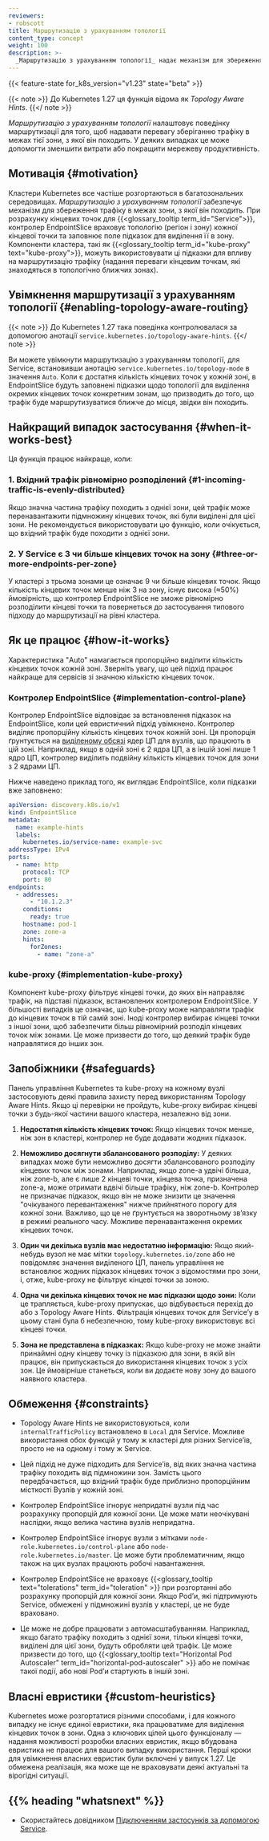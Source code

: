 ```yaml
---
reviewers:
- robscott
title: Маршрутизацію з урахуванням топології
content_type: concept
weight: 100
description: >-
  _Маршрутизацію з урахуванням топології_ надає механізм для збереження мережевого трафіку в межах зони, з якої він походить. Віддача переваги трафіку в межах однієї зони між Podʼами в вашому кластері може допомогти з надійністю, продуктивністю (мережевою затримкою та пропускною здатністю) або вартістю.
---
```


<!-- overview -->

{{< feature-state for_k8s_version="v1.23" state="beta" >}}

{{< note >}}
До Kubernetes 1.27 ця функція відома як _Topology Aware Hints_.
{{</ note >}}

_Маршрутизацію з урахуванням топології_ налаштовує поведінку маршрутизації для того, щоб надавати перевагу зберіганню трафіку в межах тієї зони, з якої він походить. У деяких випадках це може допомогти зменшити витрати або покращити мережеву продуктивність.

<!-- body -->

## Мотивація {#motivation}

Кластери Kubernetes все частіше розгортаються в багатозональних середовищах. _Маршрутизацію з урахуванням топології_ забезпечує механізм для збереження трафіку в межах зони, з якої він походить. При розрахунку кінцевих точок для {{<glossary_tooltip term_id="Service">}}, контролер EndpointSlice враховує топологію (регіон і зону) кожної кінцевої точки та заповнює поле підказок для виділення її в зону. Компоненти кластера, такі як {{<glossary_tooltip term_id="kube-proxy" text="kube-proxy">}}, можуть використовувати ці підказки для впливу на маршрутизацію трафіку (надання переваги кінцевим точкам, які знаходяться в топологічно ближчих зонах).

## Увімкнення маршрутизації з урахуванням топології {#enabling-topology-aware-routing}

{{< note >}}
До Kubernetes 1.27 така поведінка контролювалася за допомогою анотації `service.kubernetes.io/topology-aware-hints`.
{{</ note >}}

Ви можете увімкнути маршрутизацію з урахуванням топології, для Service, встановивши анотацію `service.kubernetes.io/topology-mode` в значення `Auto`. Коли є достатня кількість кінцевих точок у кожній зоні, в EndpointSlice будуть заповнені підказки щодо топології для виділення окремих кінцевих точок конкретним зонам, що призводить до того, що трафік буде маршрутизуватися ближче до місця, звідки він походить.

## Найкращий випадок застосування {#when-it-works-best}

Ця функція працює найкраще, коли:

### 1. Вхідний трафік рівномірно розподілений {#1-incoming-traffic-is-evenly-distributed}

Якщо значна частина трафіку походить з однієї зони, цей трафік може перенавантажити підмножину кінцевих точок, які були виділені для цієї зони. Не рекомендується використовувати цю функцію, коли очікується, що вхідний трафік буде походити з однієї зони.

### 2. У Service є 3 чи більше кінцевих точок на зону {#three-or-more-endpoints-per-zone}

У кластері з трьома зонами це означає 9 чи більше кінцевих точок. Якщо кількість кінцевих точок менше ніж 3 на зону, існує висока (≈50%) ймовірність, що контролер EndpointSlice не зможе рівномірно розподілити кінцеві точки та повернеться до застосування типового підходу до маршрутизації на рівні кластера.

## Як це працює {#how-it-works}

Характеристика "Auto" намагається пропорційно виділити кількість кінцевих точок кожній зоні. Зверніть увагу, що цей підхід працює найкраще для сервісів зі значною кількістю кінцевих точок.

### Контролер EndpointSlice {#implementation-control-plane}

Контролер EndpointSlice відповідає за встановлення підказок на EndpointSlice, коли цей евристичний підхід увімкнено. Контролер виділяє пропорційну кількість кінцевих точок кожній зоні. Ця пропорція ґрунтується на [виділеному обсязі](/docs/tasks/administer-cluster/reserve-compute-resources/#node-allocatable) ядер ЦП для вузлів, що працюють в цій зоні. Наприклад, якщо в одній зоні є 2 ядра ЦП, а в іншій зоні лише 1 ядро ЦП, контролер виділить подвійну кількість кінцевих точок для зони з 2 ядрами ЦП.

Нижче наведено приклад того, як виглядає EndpointSlice, коли підказки вже заповнено:

```yaml
apiVersion: discovery.k8s.io/v1
kind: EndpointSlice
metadata:
  name: example-hints
  labels:
    kubernetes.io/service-name: example-svc
addressType: IPv4
ports:
  - name: http
    protocol: TCP
    port: 80
endpoints:
  - addresses:
      - "10.1.2.3"
    conditions:
      ready: true
    hostname: pod-1
    zone: zone-a
    hints:
      forZones:
        - name: "zone-a"
```

### kube-proxy {#implementation-kube-proxy}

Компонент kube-proxy фільтрує кінцеві точки, до яких він направляє трафік, на підставі підказок, встановлених контролером EndpointSlice. У більшості випадків це означає, що kube-proxy може направляти трафік до кінцевих точок в тій самій зоні. Іноді контролер вибирає кінцеві точки з іншої зони, щоб забезпечити більш рівномірний розподіл кінцевих точок між зонами. Це може призвести до того, що деякий трафік буде направлятися до інших зон.

## Запобіжники {#safeguards}

Панель управління Kubernetes та kube-proxy на кожному вузлі застосовують деякі правила захисту перед використанням Topology Aware Hints. Якщо ці перевірки не пройдуть, kube-proxy вибирає кінцеві точки з будь-якої частини вашого кластера, незалежно від зони.

1. **Недостатня кількість кінцевих точок:** Якщо кінцевих точок менше, ніж зон в кластері, контролер не буде додавати жодних підказок.

2. **Неможливо досягнути збалансованого розподілу:** У деяких випадках може бути неможливо досягти збалансованого розподілу кінцевих точок між зонами. Наприклад, якщо zone-a удвічі більша, ніж zone-b, але є лише 2 кінцеві точки, кінцева точка, призначена zone-a, може отримати вдвічі більше трафіку, ніж zone-b. Контролер не призначає підказок, якщо він не може знизити це значення "очікуваного перевантаження" нижче прийнятного порогу для кожної зони. Важливо, що це не ґрунтується на зворотньому звʼязку в режимі реального часу. Можливе перенавантаження окремих кінцевих точок.

3. **Один чи декілька вузлів має недостатню інформацію:** Якщо який-небудь вузол не має мітки `topology.kubernetes.io/zone` або не повідомляє значення виділеного ЦП, панель управління не встановлює жодних підказок кінцевих точок з відомостями про зони, і, отже, kube-proxy не фільтрує кінцеві точки за зоною.

4. **Одна чи декілька кінцевих точок не має підказки щодо зони:** Коли це трапляється, kube-proxy припускає, що відбувається перехід до або з Topology Aware Hints. Фільтрація кінцевих точок для Serviceʼу в цьому стані була б небезпечною, тому kube-proxy використовує всі кінцеві точки.

5. **Зона не представлена в підказках:** Якщо kube-proxy не може знайти принаймні одну кінцеву точку із підказкою для зони, в якій він працює, він припускається до використання кінцевих точок з усіх зон. Це ймовірніше станеться, коли ви додаєте нову зону до вашого наявного кластера.

## Обмеження {#constraints}

* Topology Aware Hints не використовуються, коли `internalTrafficPolicy` встановлено в `Local` для Service. Можливе використання обох функцій у тому ж кластері для різних Serviceʼів, просто не на одному і тому ж Service.

* Цей підхід не дуже підходить для Serviceʼів, від яких значна частина трафіку походить від підмножини зон. Замість цього передбачається, що вхідний трафік буде приблизно пропорційним місткості Вузлів у кожній зоні.

* Контролер EndpointSlice ігнорує непридатні вузли під час розрахунку пропорцій для кожної зони. Це може мати неочікувані наслідки, якщо велика частина вузлів непридатна.

* Контролер EndpointSlice ігнорує вузли з мітками `node-role.kubernetes.io/control-plane` або `node-role.kubernetes.io/master`. Це може бути проблематичним, якщо також на цих вузлах працюють робочі навантаження.

* Контролер EndpointSlice не враховує {{<glossary_tooltip text="tolerations" term_id="toleration" >}} при розгортанні або розрахунку пропорцій для кожної зони. Якщо Podʼи, які підтримують Service, обмежені у підмножині вузлів у кластері, це не буде враховано.

* Це може не добре працювати з автомасштабуванням. Наприклад, якщо багато трафіку походить з однієї зони, тільки кінцеві точки, виділені для цієї зони, будуть обробляти цей трафік. Це може призвести до того, що {{<glossary_tooltip text="Horizontal Pod Autoscaler" term_id="horizontal-pod-autoscaler" >}} або не помічає такої події, або нові Podʼи стартують в іншій зоні.

## Власні евристики {#custom-heuristics}

Kubernetes може розгортатися різними способами, і для кожного випадку не існує єдиної евристики, яка працюватиме для виділення кінцевих точок в зони. Одна з ключових цілей цього функціоналу — надання можливості розробки власних евристик, якщо вбудована евристика не працює для вашого випадку використання. Перші кроки для увімкнення власних евристик були включені у випуск 1.27. Це обмежена реалізація, яка може ще не враховувати деякі актуальні та вірогідні ситуації.

## {{% heading "whatsnext" %}}

* Скористайтесь довідником [Підключенням застосунків за допомогою Service](/docs/tutorials/services/connect-applications-service/).
